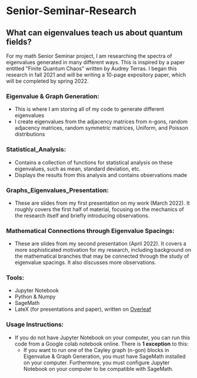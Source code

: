 # Senior-Seminar-Research
## What can eigenvalues teach us about quantum fields?

For my math Senior Seminar project, I am researching the spectra of eigenvalues generated in many different ways. This is inspired by a paper entitled "Finite Quantum Chaos" written by Audrey Terras. I began this research in fall 2021 and will be writing a 10-page expository paper, which will be completed by spring 2022. 

### Eigenvalue & Graph Generation: 
* This is where I am storing all of my code to generate different eigenvalues
* I create eigenvalues from the adjacency matrices from n-gons, random adjacency matrices, random symmetric matrices, Uniform, and Poisson distributions

### Statistical_Analysis:
* Contains a collection of functions for statistical analysis on these eigenvalues, such as mean, standard deviation, etc.
* Displays the results from this analysis and contains observations made

### Graphs_Eigenvalues_Presentation:
* These are slides from my first presentation on my work (March 2022). It roughly covers the first half of material, focusing on the mechanics of the research itself and briefly introducing observations.

### Mathematical Connections through Eigenvalue Spacings:
* These are slides from my second presentation (April 2022). It covers a more sophisticated motivation for my research, including background on the mathematical branches that may be connected through the study of eigenvalue spacings. It also discusses more observations.

### Tools:
* Jupyter Notebook
* Python & Numpy
* SageMath
* LateX (for presentations and paper), written on [Overleaf](https://overleaf.com)

### Usage Instructions: 
* If you do not have Jupyter Notebook on your computer, you can run this code from a Google colab notebook online. There is **1 exception** to this: 
  * If you want to run one of the Cayley graph (n-gon) blocks in Eigenvalue & Graph Generation, you must have SageMath installed on your computer. Furthermore, you must configure Jupyter Notebook on your computer to be compatible with SageMath.
